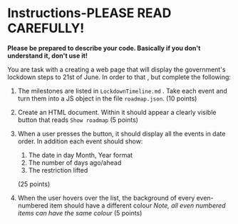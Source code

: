 # Instructions-PLEASE READ CAREFULLY! 
**Please be prepared to describe your code. Basically if you don't understand it, don't use it!**


You are task with a creating a web page that will display the government's lockdown steps to 21st of June. In order to that , but complete the following:


1. The milestones are listed in `LockdownTimeline.md` . Take each event and turn them into a JS object in the file `roadmap.json`. (10 points)

2. Create an HTML document. Within it should appear a clearly visible button that reads `Show roadmap` (5 points)

3. When a user presses the button, it should display all the events in date order. In addition each event should show:
   1. The date in day Month, Year format
   2. The number of days ago/ahead 
   3. The restriction lifted

    (25 points)

4. When the user hovers over the list, the background of every even-numbered item should have a different colour *Note, all even numbered items can have the same colour* (5 points)
